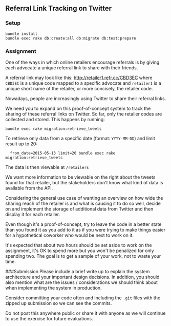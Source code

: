 ## Referral Link Tracking on Twitter

### Setup
```
bundle install
bundle exec rake db:create:all db:migrate db:test:prepare
```

### Assignment
One of the ways in which online retailers encourage referrals is by giving each advocate a unique referral link to share with their friends.

A referral link may look like this: http://retailer1.refr.cc/CBD3EC
where `CBD3EC` is a unique code mapped to a specific advocate
and `retailer1` is a unique short name of the retailer, or more concisely, the retailer code.

Nowadays, people are increasingly using Twitter to share their referral links.

We need you to expand on this proof-of-concept system to track the sharing of these referral links on Twitter. So far, only the retailer codes are collected and stored. This happens by running:
```
bundle exec rake migration:retrieve_tweets
```
To retrieve only data from a specific date (format: `YYYY-MM-DD`) and limit result up to 20:
```
  from_date=2015-05-13 limit=20 bundle exec rake migration:retrieve_tweets
```
The data is then viewable at `/retailers`

We want more information to be viewable on the right about the tweets found for that retailer, but the stakeholders don't know what kind of data is available from the API.

Considering the general use case of wanting an overview on how wide the sharing reach of the retailer is and what is causing it to do so well, decide on and implement the storage of additional data from Twitter and then display it for each retailer.

Even though it's a proof-of-concept, try to leave the code in a better state than you found it as you add to it as if you were trying to make things easier for a hypothetical coworker who would be next to work on it.

It's expected that about two hours should be set aside to work on the assignment, it's OK to spend more but you won't be penalized for only spending two. The goal is to get a sample of your work, not to waste your time.

###Submission
Please include a brief write up to explain the system architecture and your important design decisions. In addition, you should also mention what are the issues / considerations we should think about when implementing the system in production.

Consider committing your code often and including the `.git` files with the zipped up submission so we can see the commits.

Do not post this anywhere public or share it with anyone as we will continue to use the exercise for future evaluations.
